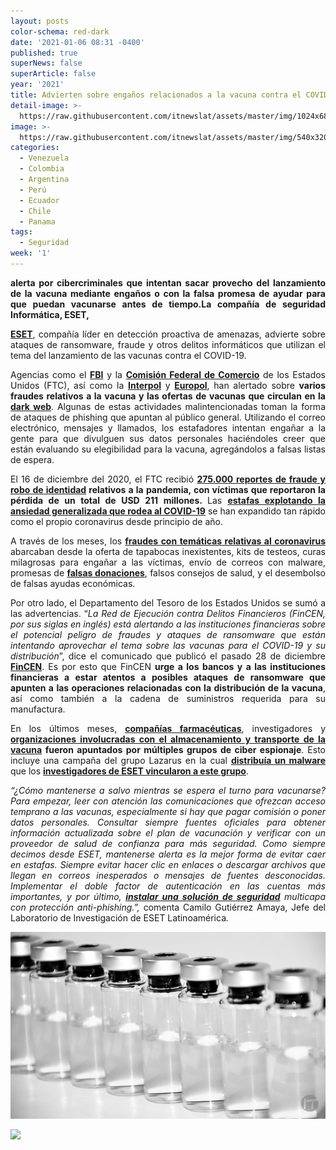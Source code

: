 ```yaml
---
layout: posts
color-schema: red-dark
date: '2021-01-06 08:31 -0400'
published: true
superNews: false
superArticle: false
year: '2021'
title: Advierten sobre engaños relacionados a la vacuna contra el COVID‑19
detail-image: >-
  https://raw.githubusercontent.com/itnewslat/assets/master/img/1024x680/Vacunas-g.jpg
image: >-
  https://raw.githubusercontent.com/itnewslat/assets/master/img/540x320/Vacunas-p.jpg
categories:
  - Venezuela
  - Colombia
  - Argentina
  - Perú
  - Ecuador
  - Chile
  - Panama
tags:
  - Seguridad
week: '1'
---
```

<p style="text-align: justify;"><strong>alerta por cibercriminales que intentan sacar provecho del lanzamiento de la vacuna mediante engaños o con la falsa promesa de ayudar para que puedan vacunarse antes de tiempo.La compañía de seguridad Informática, ESET,</strong></p>
<p style="text-align: justify;"><a href="https://Frontechcolombia.us17.list-manage.com/track/click?u=4415c9694c185bf5744c10ade&amp;id=ba696f7de1&amp;e=b6db5b5e91"><strong>ESET</strong></a>, compañía líder en detección proactiva de amenazas, advierte sobre ataques de ransomware, fraude y otros delitos informáticos que utilizan el tema del lanzamiento de las vacunas contra el COVID-19.</p>
<p style="text-align: justify;">Agencias como el <a href="https://Frontechcolombia.us17.list-manage.com/track/click?u=4415c9694c185bf5744c10ade&amp;id=126b46dca1&amp;e=b6db5b5e91"><strong>FBI</strong></a> y la <a href="https://Frontechcolombia.us17.list-manage.com/track/click?u=4415c9694c185bf5744c10ade&amp;id=6f60009fb6&amp;e=b6db5b5e91"><strong>Comisión Federal de Comercio</strong></a> de los Estados Unidos (FTC), así como la <a href="https://Frontechcolombia.us17.list-manage.com/track/click?u=4415c9694c185bf5744c10ade&amp;id=9f9b31c178&amp;e=b6db5b5e91"><strong>Interpol</strong></a> y <a href="https://Frontechcolombia.us17.list-manage.com/track/click?u=4415c9694c185bf5744c10ade&amp;id=318cf5c26a&amp;e=b6db5b5e91"><strong>Europol</strong></a>, han alertado sobre <strong>varios fraudes relativos a la vacuna y las ofertas de vacunas que circulan en la </strong><a href="https://Frontechcolombia.us17.list-manage.com/track/click?u=4415c9694c185bf5744c10ade&amp;id=dfc7578e10&amp;e=b6db5b5e91"><strong>dark web</strong></a>. Algunas de estas actividades malintencionadas toman la forma de ataques de phishing que apuntan al público general. Utilizando el correo electrónico, mensajes y llamados, los estafadores intentan engañar a la gente para que divulguen sus datos personales haciéndoles creer que están evaluando su elegibilidad para la vacuna, agregándolos a falsas listas de espera.</p>
<p style="text-align: justify;">El 16 de diciembre del 2020, el FTC recibió <a href="https://Frontechcolombia.us17.list-manage.com/track/click?u=4415c9694c185bf5744c10ade&amp;id=648deed109&amp;e=b6db5b5e91"><strong>275.000 reportes de fraude y robo de identidad</strong></a><strong> relativos a la pandemia, con víctimas que reportaron la pérdida de un total de USD 211 millones. </strong>Las <a href="https://Frontechcolombia.us17.list-manage.com/track/click?u=4415c9694c185bf5744c10ade&amp;id=430ef1acce&amp;e=b6db5b5e91"><strong>estafas explotando la ansiedad generalizada que rodea al COVID-19</strong></a> se han expandido tan rápido como el propio coronavirus desde principio de año.</p>
<p style="text-align: justify;">A través de los meses, los <a href="https://Frontechcolombia.us17.list-manage.com/track/click?u=4415c9694c185bf5744c10ade&amp;id=b6fe74ae9b&amp;e=b6db5b5e91"><strong>fraudes con temáticas relativas al coronavirus</strong></a> abarcaban desde la oferta de tapabocas inexistentes, kits de testeos, curas milagrosas para engañar a las víctimas, envío de correos con malware, promesas de <a href="https://Frontechcolombia.us17.list-manage.com/track/click?u=4415c9694c185bf5744c10ade&amp;id=a221c11be1&amp;e=b6db5b5e91"><strong>falsas donaciones</strong></a>, falsos consejos de salud, y el desembolso de falsas ayudas económicas.</p>
<p style="text-align: justify;">Por otro lado, el Departamento del Tesoro de los Estados Unidos se sumó a las advertencias. “<em>La Red de Ejecución contra Delitos Financieros (FinCEN, por sus siglas en inglés) está alertando a las instituciones financieras sobre el potencial peligro de fraudes y ataques de ransomware que están intentando aprovechar el tema sobre las vacunas para el COVID-19 y su distribución</em>”, dice el comunicado que publicó el pasado 28 de diciembre <a href="https://Frontechcolombia.us17.list-manage.com/track/click?u=4415c9694c185bf5744c10ade&amp;id=91183700dd&amp;e=b6db5b5e91"><strong>FinCEN</strong></a>. Es por esto que FinCEN <strong>urge a los bancos y a las instituciones financieras a estar atentos a posibles ataques de ransomware que apunten a las operaciones relacionadas con la distribución de la vacuna</strong>, así como también a la cadena de suministros requerida para su manufactura.</p>
<p style="text-align: justify;">En los últimos meses, <a href="https://Frontechcolombia.us17.list-manage.com/track/click?u=4415c9694c185bf5744c10ade&amp;id=e96bdbdd1c&amp;e=b6db5b5e91"><strong>compañías farmacéuticas</strong></a>, investigadores y <a href="https://Frontechcolombia.us17.list-manage.com/track/click?u=4415c9694c185bf5744c10ade&amp;id=4cf922ddd1&amp;e=b6db5b5e91"><strong>organizaciones involucradas con el almacenamiento y transporte de la vacuna</strong></a><strong> fueron apuntados por múltiples grupos de ciber espionaje</strong>. Esto incluye una campaña del grupo Lazarus en la cual <a href="https://Frontechcolombia.us17.list-manage.com/track/click?u=4415c9694c185bf5744c10ade&amp;id=5eadd7deef&amp;e=b6db5b5e91"><strong>distribuía un malware</strong></a> que los <a href="https://Frontechcolombia.us17.list-manage.com/track/click?u=4415c9694c185bf5744c10ade&amp;id=dda9953946&amp;e=b6db5b5e91"><strong>investigadores de ESET vincularon a este grupo</strong></a>.</p>
<p style="text-align: justify;"><em>“¿Cómo mantenerse a salvo mientras se espera el turno para vacunarse? Para empezar, leer con atención las comunicaciones que ofrezcan acceso temprano a las vacunas, especialmente si hay que pagar comisión o poner datos personales. Consultar siempre fuentes oficiales para obtener información actualizada sobre el plan de vacunación y verificar con un proveedor de salud de confianza para más seguridad. Como siempre decimos desde ESET, mantenerse alerta es la mejor forma de evitar caer en estafas. Siempre evitar hacer clic en enlaces o descargar archivos que llegan en correos inesperados o mensajes de fuentes desconocidas. Implementar el doble factor de autenticación en las cuentas más importantes, y por último, </em><a href="https://Frontechcolombia.us17.list-manage.com/track/click?u=4415c9694c185bf5744c10ade&amp;id=929bc7f176&amp;e=b6db5b5e91"><em><strong>instalar una solución de seguridad</strong></em></a><em> multicapa con protección anti-phishing.”, </em>comenta Camilo Gutiérrez Amaya, Jefe del Laboratorio de Investigación de ESET Latinoamérica<em>.</em></p>

![](https://raw.githubusercontent.com/itnewslat/assets/master/img/540x320/Vacunas-p.jpg)

<img src="https://tracker.metricool.com/c3po.jpg?hash=56f88a41e39ab42c063cc51676587a04"/>